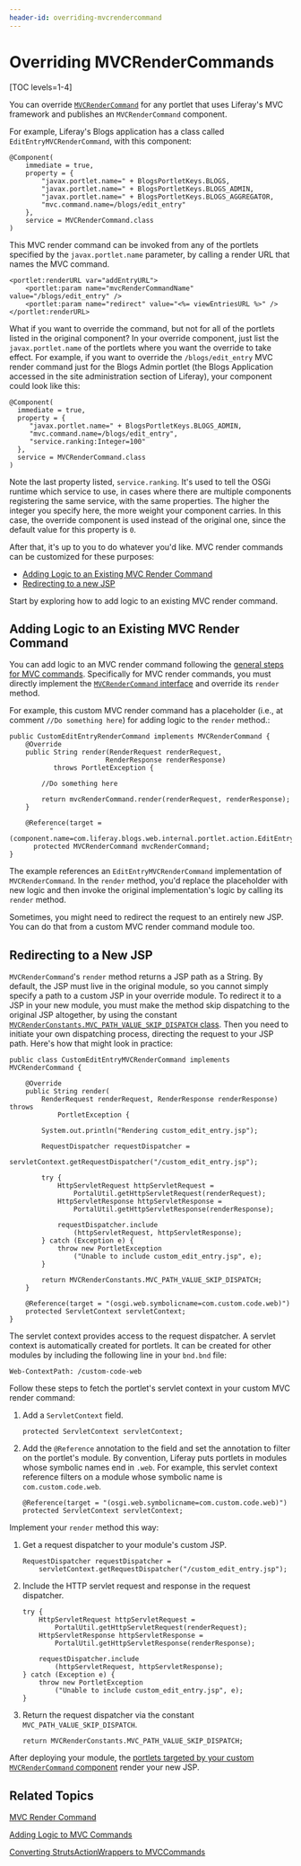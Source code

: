 ```yaml
---
header-id: overriding-mvcrendercommand
---
```


# Overriding MVCRenderCommands

[TOC levels=1-4]

You can override [`MVCRenderCommand`](@platform-ref@/7.1-latest/javadocs/portal-kernel/com/liferay/portal/kernel/portlet/bridges/mvc/MVCRenderCommand.html)
for any portlet that uses Liferay's MVC framework and publishes an
`MVCRenderCommand` component.

For example, Liferay's Blogs application has a class called
`EditEntryMVCRenderCommand`, with this component:


    @Component(
        immediate = true,
        property = {
            "javax.portlet.name=" + BlogsPortletKeys.BLOGS,
            "javax.portlet.name=" + BlogsPortletKeys.BLOGS_ADMIN,
            "javax.portlet.name=" + BlogsPortletKeys.BLOGS_AGGREGATOR,
            "mvc.command.name=/blogs/edit_entry"
        },
        service = MVCRenderCommand.class
    )

This MVC render command can be invoked from any of the portlets specified by
the `javax.portlet.name` parameter, by calling a render URL that names the
MVC command.

	<portlet:renderURL var="addEntryURL">
		<portlet:param name="mvcRenderCommandName" value="/blogs/edit_entry" />
		<portlet:param name="redirect" value="<%= viewEntriesURL %>" />
	</portlet:renderURL>

What if you want to override the command, but not for all of the portlets listed
in the original component? In your override component, just list the
`javax.portlet.name` of the portlets where you want the override to take effect.
For example, if you want to override the `/blogs/edit_entry` MVC render command
just for the Blogs Admin portlet (the Blogs Application accessed in the site
administration section of Liferay), your component could look like this:

    @Component(
      immediate = true,
      property = {
         "javax.portlet.name=" + BlogsPortletKeys.BLOGS_ADMIN,
         "mvc.command.name=/blogs/edit_entry",
         "service.ranking:Integer=100"
      },
      service = MVCRenderCommand.class
    )

Note the last property listed, `service.ranking`. It's used to tell the OSGi
runtime which service to use, in cases where there are multiple components
registering the same service, with the same properties. The higher the integer
you specify here, the more weight your component carries. In this case, the
override component is used instead of the original one, since the default value
for this property is `0`.

After that, it's up to you to do whatever you'd like. MVC render commands can be customized for these purposes:

- [Adding Logic to an Existing MVC Render Command](#adding-logic-to-an-existing-mvc-render-command)
- [Redirecting to a new JSP](#redirecting-to-a-new-jsp)

Start by exploring how to add logic to an existing MVC render command. 

## Adding Logic to an Existing MVC Render Command

You can add logic to an MVC render command following the
[general steps for MVC commands](/docs/7-1/tutorials/-/knowledge_base/t/adding-logic-to-mvc-commands).
Specifically for MVC render commands, you must directly implement the [`MVCRenderCommand` interface](@platform-ref@/7.1-latest/javadocs/portal-kernel/com/liferay/portal/kernel/portlet/bridges/mvc/MVCRenderCommand.html)
and override its `render` method. 

For example, this custom MVC render command has a placeholder (i.e., at comment
`//Do something here`) for adding logic to the `render` method.: 

    public CustomEditEntryRenderCommand implements MVCRenderCommand {
    	@Override
    	public String render(RenderRequest renderRequest, 
                            RenderResponse renderResponse)
               throws PortletException {

            //Do something here

    		return mvcRenderCommand.render(renderRequest, renderResponse);
    	}

        @Reference(target = 
              "(component.name=com.liferay.blogs.web.internal.portlet.action.EditEntryMVCRenderCommand)")
          protected MVCRenderCommand mvcRenderCommand;
    }

The example references an `EditEntryMVCRenderCommand` implementation of
`MVCRenderCommand`. In the `render` method, you'd replace the placeholder with
new logic and then invoke the original implementation's logic by calling its
`render` method. 

Sometimes, you might need to redirect the request to an entirely new JSP. You
can do that from a custom MVC render command module too.

## Redirecting to a New JSP

`MVCRenderCommand`'s `render` method returns a JSP path as a String. By default,
the JSP must live in the original module, so you cannot simply specify a path to
a custom JSP in your override module. To redirect it to a JSP in your new
module, you must make the method skip dispatching to the original JSP
altogether, by using the constant 
[`MVCRenderConstants.MVC_PATH_VALUE_SKIP_DISPATCH` class](@platform-ref@/7.1-latest/javadocs/portal-kernel/com/liferay/portal/kernel/portlet/bridges/mvc/MVCRenderConstants.html).
Then you need to initiate your own dispatching process, directing the request to
your JSP path. Here's how that might look in practice:

    public class CustomEditEntryMVCRenderCommand implements MVCRenderCommand {

        @Override
        public String render(
            RenderRequest renderRequest, RenderResponse renderResponse) throws
                PortletException {

            System.out.println("Rendering custom_edit_entry.jsp");

            RequestDispatcher requestDispatcher =
                servletContext.getRequestDispatcher("/custom_edit_entry.jsp");

            try {
                HttpServletRequest httpServletRequest = 
                    PortalUtil.getHttpServletRequest(renderRequest);
                HttpServletResponse httpServletResponse = 
                    PortalUtil.getHttpServletResponse(renderResponse);

                requestDispatcher.include
                    (httpServletRequest, httpServletResponse);
            } catch (Exception e) {
                throw new PortletException
                    ("Unable to include custom_edit_entry.jsp", e);
            }

            return MVCRenderConstants.MVC_PATH_VALUE_SKIP_DISPATCH;
        }

        @Reference(target = "(osgi.web.symbolicname=com.custom.code.web)")
        protected ServletContext servletContext;
    }

The servlet context provides access to the request dispatcher. A servlet context
is automatically created for portlets. It can be created for other modules by
including the following line in your `bnd.bnd` file:

    Web-ContextPath: /custom-code-web

Follow these steps to fetch the portlet's servlet context in your custom MVC render command:

1.  Add a `ServletContext` field.

        protected ServletContext servletContext;

2.  Add the `@Reference` annotation to the field and set the annotation to
    filter on the portlet's module. By convention, Liferay puts portlets in
    modules whose symbolic names end in `.web`. For example, this servlet
    context reference filters on a module whose symbolic name is
    `com.custom.code.web`.

        @Reference(target = "(osgi.web.symbolicname=com.custom.code.web)")
        protected ServletContext servletContext;

Implement your `render` method this way:

1.  Get a request dispatcher to your module's custom JSP. 

        RequestDispatcher requestDispatcher =
            servletContext.getRequestDispatcher("/custom_edit_entry.jsp");

2.  Include the HTTP servlet request and response in the request dispatcher.

        try {
            HttpServletRequest httpServletRequest = 
                PortalUtil.getHttpServletRequest(renderRequest);
            HttpServletResponse httpServletResponse = 
                PortalUtil.getHttpServletResponse(renderResponse);

            requestDispatcher.include
                (httpServletRequest, httpServletResponse);
        } catch (Exception e) {
            throw new PortletException
                ("Unable to include custom_edit_entry.jsp", e);
        }

3.  Return the request dispatcher via the constant 
    `MVC_PATH_VALUE_SKIP_DISPATCH`.

        return MVCRenderConstants.MVC_PATH_VALUE_SKIP_DISPATCH;

After deploying your module, the [portlets targeted by your custom
`MVCRenderCommand` component](/docs/7-1/tutorials/-/knowledge_base/t/adding-logic-to-mvc-commands#step-2-publish-as-a-component)
render your new JSP. 

## Related Topics

[MVC Render Command](/docs/7-1/tutorials/-/knowledge_base/t/mvc-render-command)

[Adding Logic to MVC Commands](/docs/7-1/tutorials/-/knowledge_base/t/adding-logic-to-mvc-commands)

[Converting StrutsActionWrappers to MVCCommands](/docs/7-1/tutorials/-/knowledge_base/t/converting-strutsactionwrappers-to-mvccommands)
